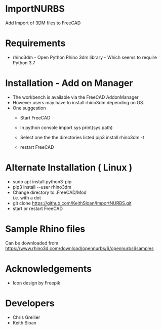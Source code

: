 # ImportNURBS

  Add Import of 3DM files to FreeCAD
  
# Requirements 

* rhino3dm - Open Python Rhino 3dm library - Which seems to require Python 3.7 
  
# Installation - Add on Manager

 * The workbench is available via the FreeCAD AddonManager
 * However users may have to install rhino3dm depending on OS.
 * One suggestion
     - Start FreeCAD
     - In python console
         import sys
         print(sys.path)
         
     - Select one the the directories listed
       pip3 install rhino3dm -t <directory path>
     - restart FreeCAD

# Alternate Installation ( Linux )

 * sudo apt install python3-pip
 * pip3 install --user rhino3dm
 * Change directory to .FreeCAD/Mod   
   i.e. with a dot
 * git clone  https://github.com/KeithSloan/ImportNURBS.git
 * start or restart FreeCAD
 
# Sample Rhino files

  Can be downloaded from https://www.rhino3d.com/download/opennurbs/6/opennurbs6samples 

# Acknowledgements

  * Icon design by Freepik

# Developers 
  
 * Chris Grellier
 * Keith Sloan
  
